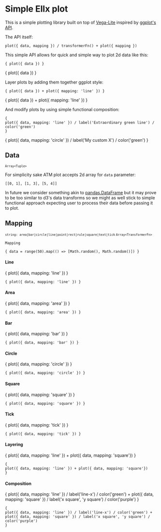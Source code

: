 # Simple Ellx plot

This is a simple plotting library built on top of [Vega-Lite](https://vega.github.io/vega-lite/) inspired by [ggplot's API](https://ggplot2.tidyverse.org/reference/ggplot.html).

The API itself:
```
plot({ data, mapping }) / transformerFn() + plot({ mapping })
```

This simple API allows for quick and simple way to plot 2d data like this:

```
{ plot({ data }) }
```

{ plot({ data }) }

Layer plots by adding them together ggplot style:

```
{ plot({ data }) + plot({ mapping: 'line' }) }
```

{ plot({ data }) + plot({ mapping: 'line' }) }

And modify plots by using simple functional composition:

```
{
plot({ data, mapping: 'line' }) / label('Extraordinary green line') / color('green') 
}
```

{
plot({ data, mapping: 'circle' }) / label('My custom X') / color('green') 
}

## Data

<small>

`Array<Tuple>`
  
</small>

For simplicity sake ATM plot accepts 2d array for `data` parameter:


```
[[0, 1], [1, 3], [5, 4]]
```

In future we consider something akin to [pandas.DataFrame](https://pandas.pydata.org/pandas-docs/stable/reference/api/pandas.DataFrame.html) but it may prove to be too similar to d3's data transforms so we might as well stick to simple functional approach expecting user to process their data before passing it to plot.

## Mapping

<small>

`string: area|bar|circle|line|point|rect|rule|square|text|tick`
`Array<TransformerFn>`

</small>

`Mapping` 

```
{ data = range(50).map(() => [Math.random(), Math.random()]) }
```

#### Line

{ plot({ data, mapping: 'line' }) }

```
{ plot({ data, mapping: 'line' }) }
```

#### Area

{ plot({ data, mapping: 'area' }) }

```
{ plot({ data, mapping: 'area' }) }
```

#### Bar

{ plot({ data, mapping: 'bar' }) }

```
{ plot({ data, mapping: 'bar' }) }
```

#### Circle

{ plot({ data, mapping: 'circle' }) }

```
{ plot({ data, mapping: 'circle' }) }
```

#### Square

{ plot({ data, mapping: 'square' }) }

```
{ plot({ data, mapping: 'square' }) }
```

#### Tick

{ plot({ data, mapping: 'tick' }) }

```
{ plot({ data, mapping: 'tick' }) }
```

#### Layering

{
plot({ data, mapping: 'line' }) + plot({ data, mapping: 'square'}) 
}

```
{
plot({ data, mapping: 'line' }) + plot({ data, mapping: 'square'}) 
}
```

#### Composition

{
plot({ data, mapping: 'line' }) / label('line-x') / color('green') + plot({ data, mapping: 'square' }) / label('x square', 'y square') / color('purple')
}

```
{
plot({ data, mapping: 'line' }) / label('line-x') / color('green') + plot({ data, mapping: 'square' }) / label('x square', 'y square') / color('purple')
}
```